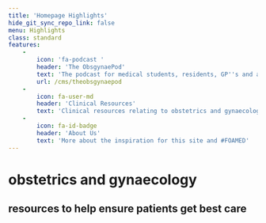 ```yaml
---
title: 'Homepage Highlights'
hide_git_sync_repo_link: false
menu: Highlights
class: standard
features:
    -
        icon: 'fa-podcast '
        header: 'The ObsgynaePod'
        text: 'The podcast for medical students, residents, GP''s and anyone with an interest in obstetrics and gynaecology.'
        url: /cms/theobsgynaepod
    -
        icon: fa-user-md
        header: 'Clinical Resources'
        text: 'Clinical resources relating to obstetrics and gynaecology.'
    -
        icon: fa-id-badge
        header: 'About Us'
        text: 'More about the inspiration for this site and #FOAMED'
---
```


# obstetrics and gynaecology
## resources to help ensure patients get best care 

